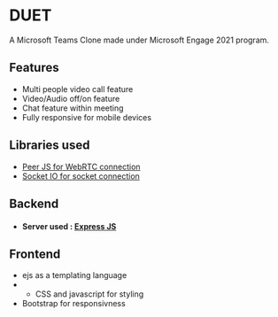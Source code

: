 # DUET

A Microsoft Teams Clone made under Microsoft Engage 2021 program.

## Features

- Multi people video call feature
- Video/Audio off/on feature
- Chat feature within meeting
- Fully responsive for mobile devices

## Libraries used

 - [Peer JS for WebRTC connection](https://peerjs.com)
 - [Socket IO for socket connection](https://socket.io/)

## Backend

- #### Server used : [Express JS](https://expressjs.com/)

## Frontend
    
- ejs as a templating language
- - CSS and javascript for styling
- Bootstrap for responsivness
